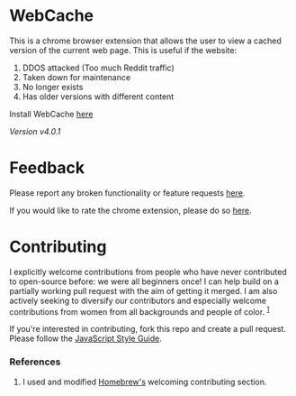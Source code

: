 # WebCache

This is a chrome browser extension that allows the user to view a cached version of the current web page.
This is useful if the website:

1. DDOS attacked (Too much Reddit traffic)
1. Taken down for maintenance
1. No longer exists
1. Has older versions with different content

Install WebCache [here](https://chrome.google.com/webstore/detail/webcache/cmmlgikpahieigpcclckfmhnchdlfnjd)

_Version v4.0.1_

# Feedback

Please report any broken functionality or feature requests [here](https://github.com/Dbz/WebCache/issues).

If you would like to rate the chrome extension, please do so [here](https://chrome.google.com/webstore/detail/webcache/cmmlgikpahieigpcclckfmhnchdlfnjd/reviews).


# Contributing

I explicitly welcome contributions from people who have never contributed to open-source before: we were all beginners once!
I can help build on a partially working pull request with the aim of getting it merged.
I am also actively seeking to diversify our contributors and especially welcome contributions from women from all backgrounds and people of color. <sup>[1](#References)</sup>

If you're interested in contributing, fork this repo and create a pull request.
Please follow the [JavaScript Style Guide](https://github.com/airbnb/javascript).

### References

  1. I used and modified [Homebrew's](https://github.com/Homebrew/brew#contributing) welcoming contributing section.
